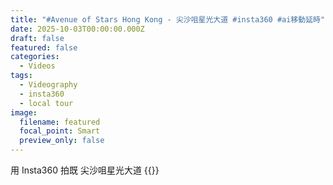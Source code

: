 ```yaml
---
title: "#Avenue of Stars Hong Kong - 尖沙咀星光大道 #insta360 #ai移動延時"
date: 2025-10-03T00:00:00.000Z
draft: false
featured: false
categories:
  - Videos
tags:
  - Videography
  - insta360
  - local tour
image:
  filename: featured
  focal_point: Smart
  preview_only: false
---
```

用 Insta360 拍既 尖沙咀星光大道
{{<youtube id="7HoYH9ffz1A" title="#尖沙咀 #星光大道 #insta360 #ai移動延時">}}